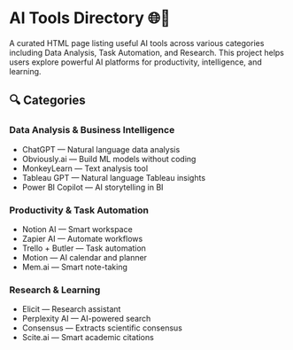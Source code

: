 # AI Tools Directory 🌐🤖

A curated HTML page listing useful AI tools across various categories including Data Analysis, Task Automation, and Research. This project helps users explore powerful AI platforms for productivity, intelligence, and learning.

## 🔍 Categories

###  Data Analysis & Business Intelligence
- ChatGPT — Natural language data analysis
- Obviously.ai — Build ML models without coding
- MonkeyLearn — Text analysis tool
- Tableau GPT — Natural language Tableau insights
- Power BI Copilot — AI storytelling in BI

###  Productivity & Task Automation
- Notion AI — Smart workspace
- Zapier AI — Automate workflows
- Trello + Butler — Task automation
- Motion — AI calendar and planner
- Mem.ai — Smart note-taking

###  Research & Learning
- Elicit — Research assistant
- Perplexity AI — AI-powered search
- Consensus — Extracts scientific consensus
- Scite.ai — Smart academic citations



